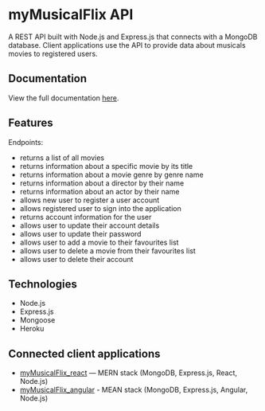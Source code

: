 # myMusicalFlix API

A REST API built with Node.js and Express.js that connects with a MongoDB database. Client applications use the API to provide data about musicals movies to registered users.

## Documentation
View the full documentation [here](https://mymusicalflix.herokuapp.com/documentation.html).

## Features
Endpoints:
  * returns a list of all movies
  * returns information about a specific movie by its title
  * returns information about a movie genre by genre name
  * returns information about a director by their name
  * returns information about an actor by their name
  * allows new user to register a user account
  * allows registered user to sign into the application
  * returns account information for the user
  * allows user to update their account details
  * allows user to update their password
  * allows user to add a movie to their favourites list
  * allows user to delete a movie from their favourites list
  * allows user to delete their account
  
## Technologies
  * Node.js
  * Express.js
  * Mongoose
  * Heroku

## Connected client applications
  * [myMusicalFlix_react](https://github.com/hylee-vx/myMusicalFlix_react) — MERN stack (MongoDB, Express.js, React, Node.js)
  * [myMusicalFlix_angular](https://github.com/hylee-vx/myMusicalFlix_angular) - MEAN stack (MongoDB, Express.js, Angular, Node.js)
